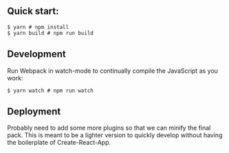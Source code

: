 ## Quick start:

```
$ yarn # npm install
$ yarn build # npm run build
````

## Development

Run Webpack in watch-mode to continually compile the JavaScript as you work:

```
$ yarn watch # npm run watch
```

## Deployment 
Probably need to add some more plugins so that we can minify the final pack.
This is meant to be a lighter version to quickly develop without having the boilerplate
of Create-React-App. 

